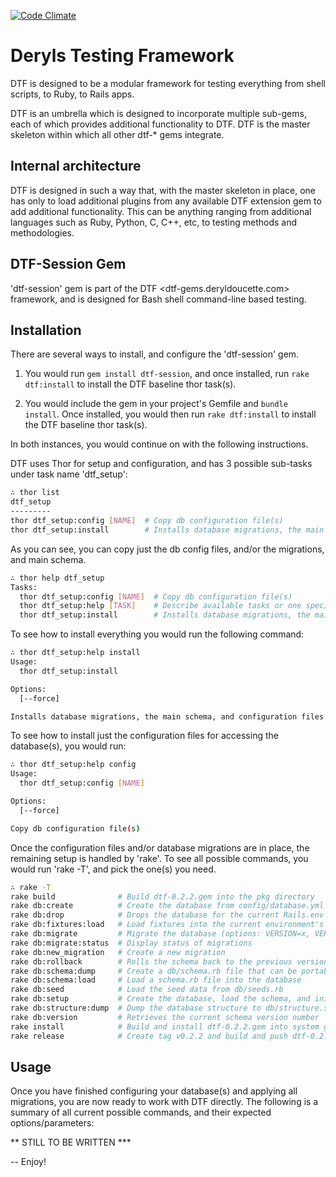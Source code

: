 [![Code
Climate](https://codeclimate.com/badge.png)](https://codeclimate.com/github/dtf-gems/dtf-session)

# Deryls Testing Framework

DTF is designed to be a modular framework for testing everything from shell scripts, to Ruby, to Rails apps.

DTF is an umbrella which is designed to incorporate multiple sub-gems, each of which provides additional
functionality to DTF. DTF is the master skeleton within which all other dtf-* gems integrate.

## Internal architecture

DTF is designed in such a way that, with the master skeleton in place, one has only to load additional plugins
from any available DTF extension gem to add additional functionality. This can be anything ranging from
additional languages such as Ruby, Python, C, C++, etc, to testing methods and methodologies.

## DTF-Session Gem

  'dtf-session' gem is part of the DTF <dtf-gems.deryldoucette.com> framework, and is designed for
  Bash shell command-line based testing.

## Installation
There are several ways to install, and configure the 'dtf-session' gem.

1) You would run ```gem install dtf-session```, and once installed, run ```rake dtf:install``` to
install the DTF baseline thor task(s).

2) You would include the gem in your project's Gemfile and ```bundle install```. Once installed,
you would then run ```rake dtf:install``` to install the DTF baseline thor task(s).

In both instances, you would continue on with the following instructions.

DTF uses Thor for setup and configuration, and has 3 possible sub-tasks under task name 'dtf_setup':

```sh
∴ thor list
dtf_setup
---------
thor dtf_setup:config [NAME]  # Copy db configuration file(s)
thor dtf_setup:install        # Installs database migrations, the main schema, and configuration files
```

As you can see, you can copy just the db config files, and/or the migrations, and main schema.

```sh
∴ thor help dtf_setup
Tasks:
  thor dtf_setup:config [NAME]  # Copy db configuration file(s)
  thor dtf_setup:help [TASK]    # Describe available tasks or one specific task
  thor dtf_setup:install        # Installs database migrations, the main schema, and configuration files
```

To see how to install everything you would run the following command:

```sh
∴ thor dtf_setup:help install
Usage:
  thor dtf_setup:install

Options:
  [--force]  

Installs database migrations, the main schema, and configuration files
```

To see how to install just the configuration files for accessing the database(s), you would run:

```sh
∴ thor dtf_setup:help config
Usage:
  thor dtf_setup:config [NAME]

Options:
  [--force]  

Copy db configuration file(s)
```

Once the configuration files and/or database migrations are in place, the remaining setup is handled by 'rake'.
To see all possible commands, you would run 'rake -T', and pick the one(s) you need.

```sh
∴ rake -T
rake build              # Build dtf-0.2.2.gem into the pkg directory
rake db:create          # Create the database from config/database.yml for the current Rails.env (use db:create:all to create all dbs i...
rake db:drop            # Drops the database for the current Rails.env (use db:drop:all to drop all databases)
rake db:fixtures:load   # Load fixtures into the current environment's database.
rake db:migrate         # Migrate the database (options: VERSION=x, VERBOSE=false).
rake db:migrate:status  # Display status of migrations
rake db:new_migration   # Create a new migration
rake db:rollback        # Rolls the schema back to the previous version (specify steps w/ STEP=n).
rake db:schema:dump     # Create a db/schema.rb file that can be portably used against any DB supported by AR
rake db:schema:load     # Load a schema.rb file into the database
rake db:seed            # Load the seed data from db/seeds.rb
rake db:setup           # Create the database, load the schema, and initialize with the seed data (use db:reset to also drop the db first)
rake db:structure:dump  # Dump the database structure to db/structure.sql. Specify another file with DB_STRUCTURE=db/my_structure.sql
rake db:version         # Retrieves the current schema version number
rake install            # Build and install dtf-0.2.2.gem into system gems
rake release            # Create tag v0.2.2 and build and push dtf-0.2.2.gem to Rubygems
```


## Usage
Once you have finished configuring your database(s) and applying all migrations, you are now ready to work with
DTF directly. The following is a summary of all current possible commands, and their expected options/parameters:

** STILL TO BE WRITTEN ***

--
Enjoy!
